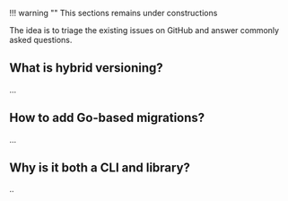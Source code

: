 !!! warning ""
    This sections remains under constructions

The idea is to triage the existing issues on GitHub and answer commonly asked questions.


## What is hybrid versioning?

...

## How to add Go-based migrations?

...

## Why is it both a CLI and library?

..